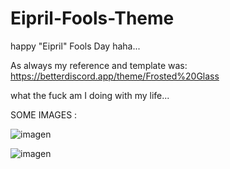 # Eipril-Fools-Theme
happy "Eipril" Fools Day haha... 

As always my reference and template was: https://betterdiscord.app/theme/Frosted%20Glass

what the fuck am I doing with my life...

SOME IMAGES :


![imagen](https://user-images.githubusercontent.com/95938271/161292637-dcc132ef-f5a4-47d6-bf45-4d7894c166a0.png)


![imagen](https://user-images.githubusercontent.com/95938271/161292699-64bff4a8-99e8-44ef-a56b-87dc1d0740ec.png)

